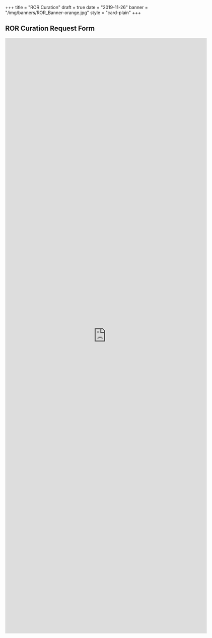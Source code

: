 +++
title = "ROR Curation"
draft = true
date = "2019-11-26"
banner = "/img/banners/ROR_Banner-orange.jpg"
style = "card-plain"
+++

## ROR Curation Request Form

<iframe src="https://docs.google.com/forms/d/e/1FAIpQLSdJYaMTCwS7muuTa-B_CnAtCSkKzt19lkirAKG4u7umH9Nosg/viewform?embedded=true" width="640" height="1889" frameborder="0" marginheight="0" marginwidth="0">Loading...</iframe>
